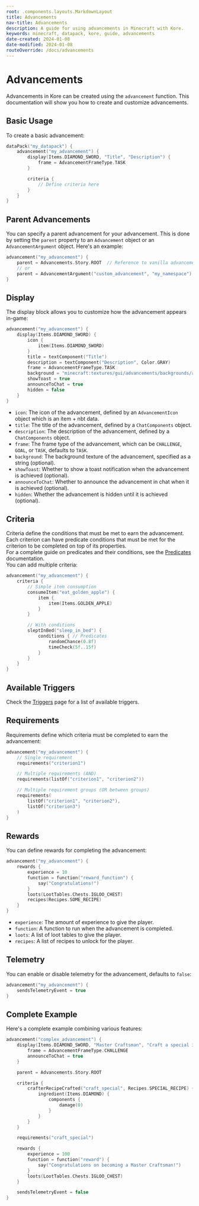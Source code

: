 ```yaml
---
root: .components.layouts.MarkdownLayout
title: Advancements
nav-title: Advancements
description: A guide for using advancements in Minecraft with Kore.
keywords: minecraft, datapack, kore, guide, advancements
date-created: 2024-01-08
date-modified: 2024-01-08
routeOverride: /docs/advancements
---
```


# Advancements

Advancements in Kore can be created using the `advancement` function. This documentation will show you how to create and customize
advancements.

## Basic Usage

To create a basic advancement:

```kotlin
dataPack("my_datapack") {
	advancement("my_advancement") {
		display(Items.DIAMOND_SWORD, "Title", "Description") {
			frame = AdvancementFrameType.TASK
		}

		criteria {
			// Define criteria here
		}
	}
}
```

## Parent Advancements

You can specify a parent advancement for your advancement. This is done by setting the `parent` property to an `Advancement` object or an
`AdvancementArgument` object. Here's an example:

```kotlin
advancement("my_advancement") {
	parent = Advancements.Story.ROOT  // Reference to vanilla advancement
	// or
	parent = AdvancementArgument("custom_advancement", "my_namespace")
}
```

## Display

The display block allows you to customize how the advancement appears in-game:

```kotlin
advancement("my_advancement") {
	display(Items.DIAMOND_SWORD) {
		icon {
			item(Items.DIAMOND_SWORD)
		}
		title = textComponent("Title")
		description = textComponent("Description", Color.GRAY)
		frame = AdvancementFrameType.TASK
		background = "minecraft:textures/gui/advancements/backgrounds/adventure.png"
		showToast = true
		announceToChat = true
		hidden = false
	}
}
```

- `icon`: The icon of the advancement, defined by an `AdvancementIcon` object which is an item + nbt data.
- `title`: The title of the advancement, defined by a `ChatComponents` object.
- `description`: The description of the advancement, defined by a `ChatComponents` object.
- `frame`: The frame type of the advancement, which can be `CHALLENGE`, `GOAL`, or `TASK`, defaults to `TASK`.
- `background`: The background texture of the advancement, specified as a string (optional).
- `showToast`: Whether to show a toast notification when the advancement is achieved (optional).
- `announceToChat`: Whether to announce the advancement in chat when it is achieved (optional).
- `hidden`: Whether the advancement is hidden until it is achieved (optional).

## Criteria

Criteria define the conditions that must be met to earn the advancement.<br>
Each criterion can have predicate conditions that must be met for the criterion to be completed on top of its properties.<br>
For a complete guide on predicates and their conditions, see the [Predicates](./predicates) documentation.<br>
You can add multiple criteria:

```kotlin
advancement("my_advancement") {
	criteria {
		// Simple item consumption
		consumeItem("eat_golden_apple") {
			item {
				item(Items.GOLDEN_APPLE)
			}
		}

		// With conditions
		sleptInBed("sleep_in_bed") {
			conditions { // Predicates
				randomChance(0.8f)
				timeCheck(5f..15f)
			}
		}
	}
}
```

## Available Triggers

Check the [Triggers](./advancements/triggers) page for a list of available triggers.

## Requirements

Requirements define which criteria must be completed to earn the advancement:

```kotlin
advancement("my_advancement") {
	// Single requirement
	requirements("criterion1")

	// Multiple requirements (AND)
	requirements(listOf("criterion1", "criterion2"))

	// Multiple requirement groups (OR between groups)
	requirements(
		listOf("criterion1", "criterion2"),
		listOf("criterion3")
	)
}
```

## Rewards

You can define rewards for completing the advancement:

```kotlin
advancement("my_advancement") {
	rewards {
		experience = 10
		function = function("reward_function") {
			say("Congratulations!")
		}
		loots(LootTables.Chests.IGLOO_CHEST)
		recipes(Recipes.SOME_RECIPE)
	}
}
```

- `experience`: The amount of experience to give the player.
- `function`: A function to run when the advancement is completed.
- `loots`: A list of loot tables to give the player.
- `recipes`: A list of recipes to unlock for the player.

## Telemetry

You can enable or disable telemetry for the advancement, defaults to `false`:

```kotlin
advancement("my_advancement") {
	sendsTelemetryEvent = true
}
```

## Complete Example

Here's a complete example combining various features:

```kotlin
advancement("complex_advancement") {
	display(Items.DIAMOND_SWORD, "Master Craftsman", "Craft a special item") {
		frame = AdvancementFrameType.CHALLENGE
		announceToChat = true
	}

	parent = Advancements.Story.ROOT

	criteria {
		crafterRecipeCrafted("craft_special", Recipes.SPECIAL_RECIPE) {
			ingredient(Items.DIAMOND) {
				components {
					damage(0)
				}
			}
		}
	}

	requirements("craft_special")

	rewards {
		experience = 100
		function = function("reward") {
			say("Congratulations on becoming a Master Craftsman!")
		}
		loots(LootTables.Chests.IGLOO_CHEST)
	}

	sendsTelemetryEvent = false
}
```
